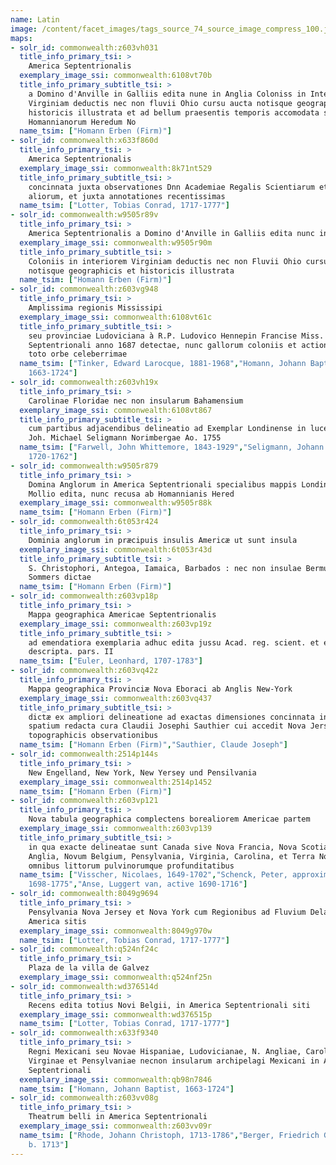 ```yaml
---
name: Latin
image: /content/facet_images/tags_source_74_source_image_compress_100.jpg
maps:
- solr_id: commonwealth:z603vh031
  title_info_primary_tsi: > 
    America Septentrionalis
  exemplary_image_ssi: commonwealth:6108vt70b
  title_info_primary_subtitle_tsi: > 
    a Domino d'Anville in Galliis edita nune in Anglia Coloniss in Interiorem
    Virginiam deductis nec non fluvii Ohio cursu aucta notisque geographicis et
    historicis illustrata et ad bellum praesentis temporis accomodata sumptibus
    Homannianorum Heredum No
  name_tsim: ["Homann Erben (Firm)"]
- solr_id: commonwealth:x633f860d
  title_info_primary_tsi: > 
    America Septentrionalis
  exemplary_image_ssi: commonwealth:8k71nt529
  title_info_primary_subtitle_tsi: > 
    concinnata juxta observationes Dnn Academiae Regalis Scientiarum et nonnullorum
    aliorum, et juxta annotationes recentissimas
  name_tsim: ["Lotter, Tobias Conrad, 1717-1777"]
- solr_id: commonwealth:w9505r89v
  title_info_primary_tsi: > 
    America Septentrionalis a Domino d'Anville in Galliis edita nunc in Anglia
  exemplary_image_ssi: commonwealth:w9505r90m
  title_info_primary_subtitle_tsi: > 
    Coloniis in interiorem Virginiam deductis nec non Fluvii Ohio cursu aucta
    notisque geographicis et historicis illustrata
  name_tsim: ["Homann Erben (Firm)"]
- solr_id: commonwealth:z603vg948
  title_info_primary_tsi: > 
    Amplissima regionis Mississipi
  exemplary_image_ssi: commonwealth:6108vt61c
  title_info_primary_subtitle_tsi: > 
    seu provinciae Ludoviciana à R.P. Ludovico Hennepin Francise Miss. in America
    Septentrionali anno 1687 detectae, nunc gallorum coloniis et actionum negotiis
    toto orbe celeberrimae
  name_tsim: ["Tinker, Edward Larocque, 1881-1968","Homann, Johann Baptist,
    1663-1724"]
- solr_id: commonwealth:z603vh19x
  title_info_primary_tsi: > 
    Carolinae Floridae nec non insularum Bahamensium
  exemplary_image_ssi: commonwealth:6108vt867
  title_info_primary_subtitle_tsi: > 
    cum partibus adjacendibus delineatio ad Exemplar Londinense in lucem edita a
    Joh. Michael Seligmann Norimbergae Ao. 1755
  name_tsim: ["Farwell, John Whittemore, 1843-1929","Seligmann, Johann Michael,
    1720-1762"]
- solr_id: commonwealth:w9505r879
  title_info_primary_tsi: > 
    Domina Anglorum in America Septentrionali specialibus mappis Londini primum a
    Mollio edita, nunc recusa ab Homannianis Hered
  exemplary_image_ssi: commonwealth:w9505r88k
  name_tsim: ["Homann Erben (Firm)"]
- solr_id: commonwealth:6t053r424
  title_info_primary_tsi: > 
    Dominia anglorum in præcipuis insulis Americæ ut sunt insula
  exemplary_image_ssi: commonwealth:6t053r43d
  title_info_primary_subtitle_tsi: > 
    S. Christophori, Antegoa, Iamaica, Barbados : nec non insulae Bermudes vel
    Sommers dictae
  name_tsim: ["Homann Erben (Firm)"]
- solr_id: commonwealth:z603vp18p
  title_info_primary_tsi: > 
    Mappa geographica Americae Septentrionalis
  exemplary_image_ssi: commonwealth:z603vp19z
  title_info_primary_subtitle_tsi: > 
    ad emendatiora exemplaria adhuc edita jussu Acad. reg. scient. et eleg. litt.
    descripta. pars. II
  name_tsim: ["Euler, Leonhard, 1707-1783"]
- solr_id: commonwealth:z603vq42z
  title_info_primary_tsi: > 
    Mappa geographica Provinciæ Nova Eboraci ab Anglis New-York
  exemplary_image_ssi: commonwealth:z603vq437
  title_info_primary_subtitle_tsi: > 
    dictæ ex ampliori delineatione ad exactas dimensiones concinnata in arctius
    spatium redacta cura Claudii Josephi Sauthier cui accedit Nova Jersey ex
    topographicis observationibus
  name_tsim: ["Homann Erben (Firm)","Sauthier, Claude Joseph"]
- solr_id: commonwealth:2514p144s
  title_info_primary_tsi: > 
    New Engelland, New York, New Yersey und Pensilvania
  exemplary_image_ssi: commonwealth:2514p1452
  name_tsim: ["Homann Erben (Firm)"]
- solr_id: commonwealth:z603vp121
  title_info_primary_tsi: > 
    Nova tabula geographica complectens borealiorem Americae partem
  exemplary_image_ssi: commonwealth:z603vp139
  title_info_primary_subtitle_tsi: > 
    in qua exacte delineatae sunt Canada sive Nova Francia, Nova Scotia, Nova
    Anglia, Novum Belgium, Pensylvania, Virginia, Carolina, et Terra Nova, cum
    omnibus littorum pulvinorumque profunditatibus
  name_tsim: ["Visscher, Nicolaes, 1649-1702","Schenck, Peter, approximately
    1698-1775","Anse, Luggert van, active 1690-1716"]
- solr_id: commonwealth:8049g9694
  title_info_primary_tsi: > 
    Pensylvania Nova Jersey et Nova York cum Regionibus ad Fluvium Delaware in
    America sitis
  exemplary_image_ssi: commonwealth:8049g970w
  name_tsim: ["Lotter, Tobias Conrad, 1717-1777"]
- solr_id: commonwealth:q524nf24c
  title_info_primary_tsi: > 
    Plaza de la villa de Galvez
  exemplary_image_ssi: commonwealth:q524nf25n
- solr_id: commonwealth:wd376514d
  title_info_primary_tsi: > 
    Recens edita totius Novi Belgii, in America Septentrionali siti
  exemplary_image_ssi: commonwealth:wd376515p
  name_tsim: ["Lotter, Tobias Conrad, 1717-1777"]
- solr_id: commonwealth:x633f9340
  title_info_primary_tsi: > 
    Regni Mexicani seu Novae Hispaniae, Ludovicianae, N. Angliae, Carolinae,
    Virginae et Pensylvaniae necnon insularum archipelagi Mexicani in America
    Septentrionali
  exemplary_image_ssi: commonwealth:qb98n7846
  name_tsim: ["Homann, Johann Baptist, 1663-1724"]
- solr_id: commonwealth:z603vv08g
  title_info_primary_tsi: > 
    Theatrum belli in America Septentrionali
  exemplary_image_ssi: commonwealth:z603vv09r
  name_tsim: ["Rhode, Johann Christoph, 1713-1786","Berger, Friedrich Gottlieb,
    b. 1713"]
---
```

